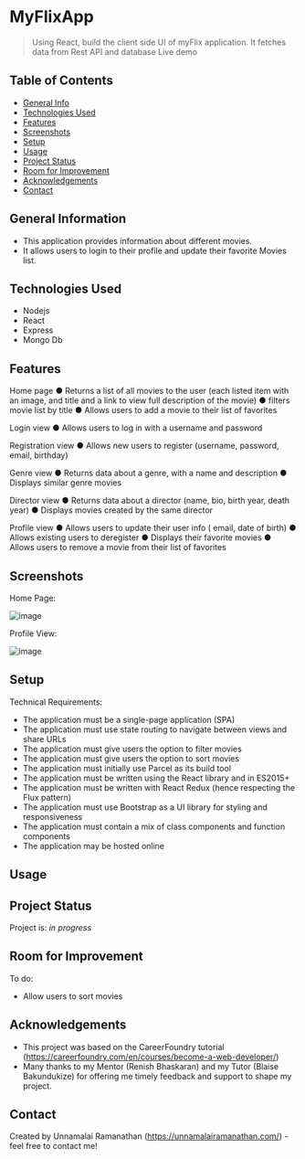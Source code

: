 # MyFlixApp
> Using React, build the client side UI of myFlix application. It fetches data from Rest API and database
> Live demo 

## Table of Contents
* [General Info](#general-information)
* [Technologies Used](#technologies-used)
* [Features](#features)
* [Screenshots](#screenshots)
* [Setup](#setup)
* [Usage](#usage)
* [Project Status](#project-status)
* [Room for Improvement](#room-for-improvement)
* [Acknowledgements](#acknowledgements)
* [Contact](#contact)


## General Information
- This application provides information about different movies.
- It allows users to login to their profile and update their favorite Movies list.


## Technologies Used
- Nodejs
- React
- Express
- Mongo Db


## Features
Home page
● Returns a list of all movies to the user (each listed item with an image, and title and a link to view full description of the movie)
● filters movie list by title
● Allows users to add a movie to their list of favorites

Login view
● Allows users to log in with a username and password

Registration view
● Allows new users to register (username, password, email, birthday)

Genre view
● Returns data about a genre, with a name and description
● Displays similar genre movies 

Director view
● Returns data about a director (name, bio, birth year, death year)
● Displays movies created by the same director

Profile view
● Allows users to update their user info ( email, date of birth)
● Allows existing users to deregister
● Displays their favorite movies
● Allows users to remove a movie from their list of favorites


## Screenshots
Home Page:

![image](https://user-images.githubusercontent.com/58221568/147834271-69d971a8-8c99-4285-bd4d-048ae3f1e9c1.png)

Profile View:

![image](https://user-images.githubusercontent.com/58221568/147834289-910e0778-ec0e-46e3-88c7-dcced2ccb367.png)


## Setup

Technical Requirements:

- The application must be a single-page application (SPA)
- The application must use state routing to navigate between views and share URLs
- The application must give users the option to filter movies
- The application must give users the option to sort movies
- The application must initially use Parcel as its build tool
- The application must be written using the React library and in ES2015+
- The application must be written with React Redux (hence respecting the Flux pattern)
- The application must use Bootstrap as a UI library for styling and responsiveness
- The application must contain a mix of class components and function components
- The application may be hosted online



## Usage



## Project Status
Project is: _in progress_


## Room for Improvement

To do:
- Allow users to sort movies


## Acknowledgements
- This project was based on the CareerFoundry tutorial (https://careerfoundry.com/en/courses/become-a-web-developer/)
- Many thanks to my Mentor (Renish Bhaskaran) and my Tutor (Blaise Bakundukize) for offering me timely feedback and support to shape my project.


## Contact
Created by Unnamalai Ramanathan (https://unnamalairamanathan.com/) - feel free to contact me!
